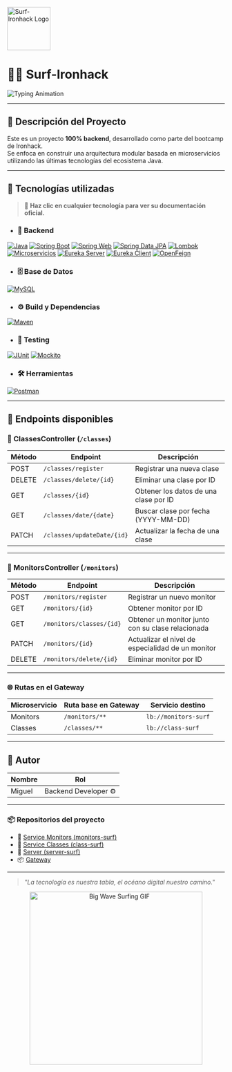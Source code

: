 <p align="left">
  <img src="https://github.com/user-attachments/assets/b32d77b1-c3e5-4989-85eb-78923226cadc" alt="Surf-Ironhack Logo" width="100" />
</p>

<h1 align="left">
  🏄‍♂️ Surf-Ironhack
</h1>

<p align="left">
  <img src="https://readme-typing-svg.herokuapp.com?font=Fira+Code&size=20&duration=4000&pause=1000&color=00BFFF&width=700&height=80&lines=Bienvenido+a+un+proyecto+de+surf+desarrollado+en+Ironhack.;%C2%A1Prep%C3%A1rate+para+cabalgar+las+olas+del+c%C3%B3digo!" alt="Typing Animation" />
</p>

---

## 🚀 Descripción del Proyecto

Este es un proyecto **100% backend**, desarrollado como parte del bootcamp de Ironhack.  
Se enfoca en construir una arquitectura modular basada en microservicios utilizando las últimas tecnologías del ecosistema Java.

---

## 🧰 Tecnologías utilizadas

> 🔎 **Haz clic en cualquier tecnología para ver su documentación oficial.**

+ ### 🔧 Backend
[![Java](https://img.shields.io/badge/Java%2021-ED8B00?style=for-the-badge&logo=openjdk&logoColor=white)](https://docs.oracle.com/en/java/javase/21/)
[![Spring Boot](https://img.shields.io/badge/Spring%20Boot-6DB33F?style=for-the-badge&logo=springboot&logoColor=white)](https://spring.io/guides/gs/spring-boot/)
[![Spring Web](https://img.shields.io/badge/Spring%20Web-6DB33F?style=for-the-badge&logo=spring&logoColor=white)](https://docs.spring.io/spring-framework/docs/current/reference/html/web.html)
[![Spring Data JPA](https://img.shields.io/badge/Spring%20Data%20JPA-6DB33F?style=for-the-badge&logo=spring&logoColor=white)](https://spring.io/projects/spring-data-jpa)
[![Lombok](https://img.shields.io/badge/Lombok-CA0C19?style=for-the-badge&logo=lombok&logoColor=white)](https://projectlombok.org/features)
[![Microservicios](https://img.shields.io/badge/Microservices-000000?style=for-the-badge&logo=microgenetics&logoColor=white)](https://microservices.io/)
[![Eureka Server](https://img.shields.io/badge/Eureka%20Server-00A8E8?style=for-the-badge&logo=spring&logoColor=white)](https://cloud.spring.io/spring-cloud-netflix/multi/multi_spring-cloud-eureka-server.html)
[![Eureka Client](https://img.shields.io/badge/Eureka%20Client-007ACC?style=for-the-badge&logo=spring&logoColor=white)](https://cloud.spring.io/spring-cloud-netflix/multi/multi_spring-cloud-eureka-client.html)
[![OpenFeign](https://img.shields.io/badge/OpenFeign-4B3263?style=for-the-badge&logo=spring&logoColor=white)](https://docs.spring.io/spring-cloud-openfeign/docs/current/reference/html/)

+ ### 🗄️ Base de Datos
[![MySQL](https://img.shields.io/badge/MySQL-4479A1?style=for-the-badge&logo=mysql&logoColor=white)](https://dev.mysql.com/doc/)

+ ### ⚙️ Build y Dependencias
[![Maven](https://img.shields.io/badge/Maven-C71A36?style=for-the-badge&logo=apachemaven&logoColor=white)](https://maven.apache.org/guides/getting-started/index.html)

+ ### 🧪 Testing
[![JUnit](https://img.shields.io/badge/JUnit-25A162?style=for-the-badge&logo=junit5&logoColor=white)](https://junit.org/junit5/docs/current/user-guide/)
[![Mockito](https://img.shields.io/badge/Mockito-00C7B7?style=for-the-badge)](https://site.mockito.org/)

+ ### 🛠 Herramientas
[![Postman](https://img.shields.io/badge/Postman-FF6C37?style=for-the-badge&logo=postman&logoColor=white)](https://learning.postman.com/)

---

## 🧭 Endpoints disponibles

### 📘 ClassesController (`/classes`)

| Método | Endpoint                          | Descripción                              |
|--------|-----------------------------------|------------------------------------------|
| POST   | `/classes/register`               | Registrar una nueva clase                |
| DELETE | `/classes/delete/{id}`            | Eliminar una clase por ID                |
| GET    | `/classes/{id}`                   | Obtener los datos de una clase por ID    |
| GET    | `/classes/date/{date}`            | Buscar clase por fecha (YYYY-MM-DD)      |
| PATCH  | `/classes/updateDate/{id}`        | Actualizar la fecha de una clase         |

---

### 📙 MonitorsController (`/monitors`)

| Método | Endpoint                          | Descripción                                              |
|--------|-----------------------------------|----------------------------------------------------------|
| POST   | `/monitors/register`              | Registrar un nuevo monitor                               |
| GET    | `/monitors/{id}`                  | Obtener monitor por ID                                   |
| GET    | `/monitors/classes/{id}`          | Obtener un monitor junto con su clase relacionada        |
| PATCH  | `/monitors/{id}`                  | Actualizar el nivel de especialidad de un monitor        |
| DELETE | `/monitors/delete/{id}`           | Eliminar monitor por ID                                  |

---

### 🌐 Rutas en el Gateway

| Microservicio | Ruta base en Gateway | Servicio destino         |
|---------------|----------------------|--------------------------|
| Monitors      | `/monitors/**`       | `lb://monitors-surf`     |
| Classes       | `/classes/**`        | `lb://class-surf`        |


---

## 👤 Autor

| Nombre   | Rol              |
|----------|------------------|
| Miguel   | Backend Developer ⚙️ |

---


### 📦 Repositorios del proyecto

- 🧠 [Service Monitors (monitors-surf)](https://github.com/Surf-Ironhack/Monitors)
- 🌊 [Service Classes (class-surf)](https://github.com/Surf-Ironhack/ClassSurf)
- 🪪 [Server (server-surf)](https://github.com/Surf-Ironhack/ServerSurf)
- 📦 [Gateway](https://github.com/Surf-Ironhack/GatewaySurf)

---

> _"La tecnología es nuestra tabla, el océano digital nuestro camino."_

<p align="center">
  <img src="https://media.giphy.com/media/3o7TKtnuHOHHUjR38Y/giphy.gif" alt="Big Wave Surfing GIF" width="400" />
</p>
